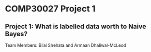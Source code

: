 # COMP30027 Project 1
## Project 1: What is labelled data worth to Naive Bayes?

Team Members: Bilal Shehata and Armaan Dhaliwal-McLeod 
